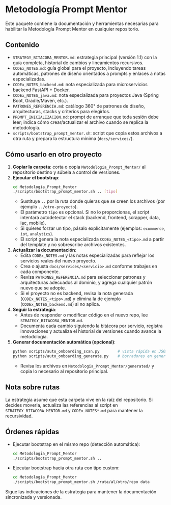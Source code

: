 # Metodología Prompt Mentor

Este paquete contiene la documentación y herramientas necesarias para habilitar la Metodología Prompt Mentor en cualquier repositorio.

## Contenido

- `STRATEGY_BITACORA_MENTOR.md`: estrategia principal (versión 1.1) con la guía completa, historial de cambios y lineamientos recursivos.
- `CODEx_NOTES.md`: guía global para el proyecto, incluyendo tareas automáticas, patrones de diseño orientados a prompts y enlaces a notas especializadas.
- `CODEx_NOTES_backend.md`: nota especializada para microservicios backend FastAPI + Docker.
- `CODEx_NOTES_java.md`: nota especializada para proyectos Java (Spring Boot, Gradle/Maven, etc.).
- `PATRONES_REFERENCIA.md`: catálogo 360° de patrones de diseño, arquitecturas, stacks y criterios para elegirlos.
- `PROMPT_INICIALIZACION.md`: prompt de arranque que toda sesión debe leer; indica cómo crear/actualizar el archivo cuando se replica la metodología.
- `scripts/bootstrap_prompt_mentor.sh`: script que copia estos archivos a otra ruta y prepara la estructura mínima (`docs/services/`).

## Cómo usarlo en otro proyecto

1. **Copiar la carpeta**: corta o copia `Metodologia_Prompt_Mentor/` al repositorio destino y súbela a control de versiones.
2. **Ejecutar el bootstrap**:
   ```bash
   cd Metodologia_Prompt_Mentor
   ./scripts/bootstrap_prompt_mentor.sh .. [tipo]
   ```
   - Sustituye `..` por la ruta donde quieras que se creen los archivos (por ejemplo `../otro-proyecto`).
   - El parámetro `tipo` es opcional. Si no lo proporcionas, el script intentará autodetectar el stack (backend, frontend, scrapper, data, iac, mobile).
   - Si quieres forzar un tipo, pásalo explícitamente (ejemplos: `ecommerce`, `iot`, `analytics`).
   - El script genera la nota especializada `CODEx_NOTES_<tipo>.md` a partir del template y no sobrescribe archivos existentes.
3. **Actualizar la documentación**:
   - Edita `CODEx_NOTES.md` y las notas especializadas para reflejar los servicios reales del nuevo proyecto.
   - Crea o ajusta `docs/services/<servicio>.md` conforme trabajes en cada componente.
   - Revisa `PATRONES_REFERENCIA.md` para seleccionar patrones y arquitecturas adecuados al dominio, y agrega cualquier patrón nuevo que se adopte.
   - Si el proyecto no es backend, revisa la nota generada (`CODEx_NOTES_<tipo>.md`) y elimina la de ejemplo (`CODEx_NOTES_backend.md`) si no aplica.
4. **Seguir la estrategia**:
   - Antes de responder o modificar código en el nuevo repo, lee `STRATEGY_BITACORA_MENTOR.md`.
   - Documenta cada cambio siguiendo la bitácora por servicio, registra innovaciones y actualiza el historial de versiones cuando avance la metodología.
5. **Generar documentación automática (opcional)**:
   ```bash
   python scripts/auto_onboarding_scan.py        # vista rápida en JSON
   python scripts/auto_onboarding_generate.py    # borradores en generated/
   ```
   - Revisa los archivos en `Metodologia_Prompt_Mentor/generated/` y copia lo necesario al repositorio principal.

## Nota sobre rutas

La estrategia asume que esta carpeta vive en la raíz del repositorio. Si decides moverla, actualiza las referencias al script en `STRATEGY_BITACORA_MENTOR.md` y `CODEx_NOTES*.md` para mantener la recursividad.

## Órdenes rápidas

- Ejecutar bootstrap en el mismo repo (detección automática):
  ```bash
  cd Metodologia_Prompt_Mentor
  ./scripts/bootstrap_prompt_mentor.sh ..
  ```
- Ejecutar bootstrap hacia otra ruta con tipo custom:
  ```bash
  cd Metodologia_Prompt_Mentor
  ./scripts/bootstrap_prompt_mentor.sh /ruta/al/otro/repo data
  ```

Sigue las indicaciones de la estrategia para mantener la documentación sincronizada y versionada.

